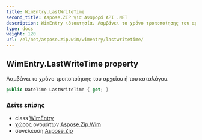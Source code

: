 ```yaml
---
title: WimEntry.LastWriteTime
second_title: Aspose.ZIP για Αναφορά API .NET
description: WimEntry ιδιοκτησία. Λαμβάνει το χρόνο τροποποίησης του αρχείου ή του καταλόγου.
type: docs
weight: 120
url: /el/net/aspose.zip.wim/wimentry/lastwritetime/
---
```

## WimEntry.LastWriteTime property

Λαμβάνει το χρόνο τροποποίησης του αρχείου ή του καταλόγου.

```csharp
public DateTime LastWriteTime { get; }
```

### Δείτε επίσης

* class [WimEntry](../)
* χώρος ονομάτων [Aspose.Zip.Wim](../../wimentry/)
* συνέλευση [Aspose.Zip](../../../)


